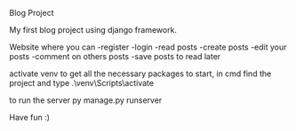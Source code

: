 Blog Project

My first blog project using django framework.

Website where you can 
-register
-login
-read posts
-create posts
-edit your posts
-comment on others posts
-save posts to read later

activate venv to get all the necessary packages to start, in cmd find the project and type
.\venv\Scripts\activate

to run the server
py manage.py runserver

Have fun :)
